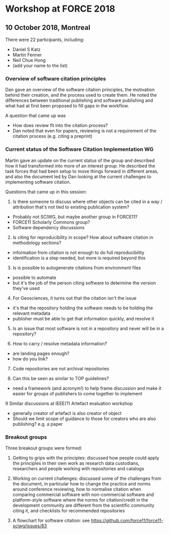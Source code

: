 # Workshop at FORCE 2018

## 10 October 2018, Montreal

There were 22 participants, including:
- Daniel S Katz
- Martin Fenner
- Neil Chue Hong
- (add your name to the list)

### Overview of software citation principles

Dan gave an overview of the software citation principles, the motivation behind their creation, and the process used to create them. He noted the differences between traditional publishing and software publishing and what had at first been proposed to fill gaps in the workflow.

A question that came up was
- How does review fit into the citation process?
- Dan noted that even for papers, reviewing is not a requirement of the citation process (e.g. citing a preprint)

### Current status of the Software Citation Implementation WG

Martin gave an update on the current status of the group and described how it had transformed into more of an interest group. He described the task forces that had been setup to move things forward in different areas, and also the document led by Dan looking at the current challenges to implementing software citation.

Questions that came up in this session:

1. Is there someone to discuss where other objects can be cited in a way / attribution that's not tied to existing publication system?
  - Probably not SCIWG, but maybe another group in FORCE11? 
  - FORCE11 Scholarly Commons group?
  - Software dependency discussions

2. Is citing for reproducibility in scope? How about software citation in methodology sections?
  - information from citation is not enough to do full reproducibility
  - identification is a step needed, but more is required beyond this

3. Is is possible to autogenerate citations from environment files
- possible to automate 
- but it's the job of the person citing software to determine the version they've used

4. For Geosciences, it turns out that the citation isn't the issue
- it's that the repository holding the software needs to be holding the relevant metadata
- publisher must be able to get that information quickly, and resolve it

5. Is an issue that most software is not in a repository and never will be in a repository?

6. How to carry / resolve metadata information?
- are landing pages enough?
- how do you link?

7. Code repositories are not archival repositories

8. Can this be seen as similar to TOP guidelines?
- need a framework (and acronym!) to help frame discussion and make it easier for groups of publishers to come together to implement

9 Similar discussions at IEEE(?) Artefact evaluation workshop
- generally creator of artefact is also creator of object
- Should we limit scope of guidance to those for creators who are also publishing? e.g. a paper

  
### Breakout groups

Three breakout groups were formed:

1. Getting to grips with the principles: discussed how people could apply the principles in their own work as research data custodians, researchers and people working with repositories and catalogs

2. Working on current challenges: discussed some of the challenges from the document, in particular how to change the practice and norms around conference reviewing, how to normalise citation when comparing commercial software with non-commercial software and platform-style software where the norms for citation/credit in the development community are different from the scientific community citing it, and checklists for recommended repositories

3. A flowchart for software citation: see https://github.com/force11/force11-sciwg/issues/83
